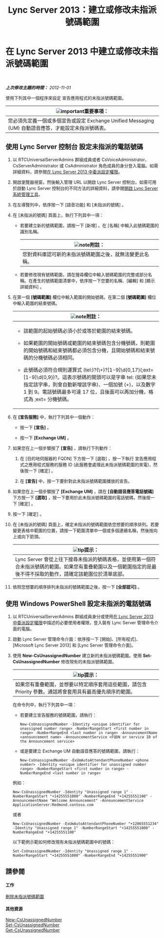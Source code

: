 ﻿---
title: Lync Server 2013：建立或修改未指派號碼範圍
TOCTitle: 建立或修改未指派號碼範圍
ms:assetid: a102b226-0460-4d5c-82f9-79b8444fa958
ms:mtpsurl: https://technet.microsoft.com/zh-tw/library/Gg412748(v=OCS.15)
ms:contentKeyID: 49291842
ms.date: 08/10/2015
mtps_version: v=OCS.15
ms.translationtype: HT
---

# 在 Lync Server 2013 中建立或修改未指派號碼範圍

 

_**上次修改主題的時間：** 2012-11-01_

使用下列其中一個程序來設定 宣告應用程式的未指派號碼範圍。

<table>
<thead>
<tr class="header">
<th><img src="images/Gg412908.important(OCS.15).gif" title="important" alt="important" />重要事項：</th>
</tr>
</thead>
<tbody>
<tr class="odd">
<td>您必須先定義一個或多個宣告或設定 Exchange Unified Messaging (UM) 自動語音應答，才能設定未指派號碼表。</td>
</tr>
</tbody>
</table>


## 使用 Lync Server 控制台 設定未指派的電話號碼

1.  以 RTCUniversalServerAdmins 群組成員或者 CsVoiceAdministrator、CsServerAdministrator 或 CsAdministrator 角色成員的身分登入電腦。如需詳細資料，請參閱[在 Lync Server 2013 中委派設定權限](lync-server-2013-delegate-setup-permissions.md)。

2.  開啟瀏覽器視窗，然後輸入管理 URL 以開啟 Lync Server 控制台。如需可用於啟動 Lync Server 控制台的不同方法的詳細資料，請參閱[開啟 Lync Server 系統管理工具](lync-server-2013-open-lync-server-administrative-tools.md)。

3.  在左導覽列中，依序按一下 \[語音功能\] 和 \[未指派的號碼\] 。

4.  在 \[未指派的號碼\] 頁面上，執行下列其中一項：
    
      - 若要建立新的號碼範圍，請按一下 \[新增\] 。在 \[名稱\] 中輸入此號碼範圍的識別名稱。
        
        <table>
        <thead>
        <tr class="header">
        <th><img src="images/Gg398811.note(OCS.15).gif" title="note" alt="note" />附註：</th>
        </tr>
        </thead>
        <tbody>
        <tr class="odd">
        <td>您對資料庫認可新的未指派號碼範圍之後，就無法變更此名稱。</td>
        </tr>
        </tbody>
        </table>
    
      - 若要修改現有號碼範圍，請在搜尋欄位中輸入號碼範圍的完整或部分名稱。在產生的號碼範圍清單中，依序按一下您要的名稱、\[編輯\] 和 \[顯示詳細資料\] 。

5.  在第一個 **\[號碼範圍\]** 欄位中輸入範圍的開始號碼，在第二個 **\[號碼範圍\]** 欄位中輸入範圍的結束號碼。
    
    <table>
    <colgroup>
    <col style="width: 100%" />
    </colgroup>
    <thead>
    <tr class="header">
    <th><img src="images/Gg398811.note(OCS.15).gif" title="note" alt="note" />附註：</th>
    </tr>
    </thead>
    <tbody>
    <tr class="odd">
    <td><ul>
    <li><p>該範圍的起始號碼必須小於或等於範圍的結束號碼。</p></li>
    <li><p>如果範圍的開始號碼或範圍的結束號碼包含分機號碼，則範圍的開始號碼和結束號碼都必須包含分機，且開始號碼和結束號碼的分機號碼必須相同。</p></li>
    <li><p>此號碼必須符合規則運算式 (tel:)?(\+)?[1-9]\d{0,17}(;ext=[1-9]\d{0,9})?。這表示號碼的開頭可以是字串 tel: (如果您未指定該字串，則會自動新增該字串)、一個加號 (+)，以及數字 1 到 9。電話號碼最多可達 17 位，且後面可以再加分機，格式為 ;ext= 分機號碼。</p></li>
    </ul></td>
    </tr>
    </tbody>
    </table>


6.  在 **\[宣告服務\]** 中，執行下列其中一個動作：
    
      - 按一下 **\[宣告\]** 。
    
      - 按一下 **\[Exchange UM\]** 。

7.  如果您在上一個步驟按了 **\[宣告\]** ，請執行下列動作：
    
    1.  在 \[目的地伺服器的 FQDN\] 下方按一下 \[選取\] ，按一下執行 宣告應用程式之應用程式服務的服務 ID (此服務會處理此未指派號碼範圍的來電)，然後按一下 \[確定\] 。
    
    2.  在 **\[宣告\]** 中，按一下要針對此未指派號碼範圍播放的宣告。

8.  如果您在上一個步驟按了 **\[Exchange UM\]** ，請在 **\[自動語音應答電話號碼\]** 下方按一下 **\[選取\]** ，按一下要用於此未指派號碼範圍的電話號碼，然後按一下 \[確定\] 。

9.  按一下 \[確定\] 。

10. 在 \[未指派的號碼\] 頁面上，確定未指派的號碼範圍依您想要的順序排列。若要變更表格中範圍的位置，請按一下範圍清單中一個或多個連續名稱，然後按向上或向下箭頭。
    
    <table>
    <thead>
    <tr class="header">
    <th><img src="images/JJ205025.tip(OCS.15).gif" title="tip" alt="tip" />提示：</th>
    </tr>
    </thead>
    <tbody>
    <tr class="odd">
    <td>Lync Server 會從上往下搜尋未指派的號碼表格，並使用第一個符合未指派號碼的範圍。如果您有重疊範圍以及一個範圍指定的是最後不得不採取的動作，請確定該範圍位於清單底部。</td>
    </tr>
    </tbody>
    </table>


11. 依照您想要的順序排列未指派的號碼範圍之後，按一下 **\[全部認可\]** 。

## 使用 Windows PowerShell 設定未指派的電話號碼

1.  以 RTCUniversalServerAdmins 群組成員身分或使用[在 Lync Server 2013 中委派設定權限](lync-server-2013-delegate-setup-permissions.md)中描述的必要使用者權限，登入裝有 Lync Server 管理命令介面的電腦。

2.  啟動 Lync Server 管理命令介面：依序按一下 \[開始\]、\[所有程式\]、\[Microsoft Lync Server 2013\] 和 \[Lync Server 管理命令介面\]。

3.  使用 **New-CsUnassignedNumber** 建立新的未指派號碼範圍。使用 **Set-CsUnassignedNumber** 修改現有的未指派號碼範圍。
    
    <table>
    <thead>
    <tr class="header">
    <th><img src="images/JJ205025.tip(OCS.15).gif" title="tip" alt="tip" />提示：</th>
    </tr>
    </thead>
    <tbody>
    <tr class="odd">
    <td>如果您有重疊範圍，並想要以特定順序套用這些範圍，請包含 Priority 參數。通話將會套用具有最高優先順序的範圍。</td>
    </tr>
    </tbody>
    </table>
    
    在命令列中，執行下列其中一項：
    
      - 若要建立宣告服務的號碼範圍，請執行：
        
            New-CsUnassignedNumber -Identity <unique identifier for unassigned number range> -NumberRangeStart <first number in range> -NumberRangeEnd <last number in range> -AnnouncementName <announcement name> -AnnouncementService <FQDN or service ID of the Announcement service>
    
      - 或是要建立 Exchange UM 自動語音應答的號碼範圍，請執行：
        
            New-CsUnassignedNumber -ExUmAutoAttendantPhoneNumber <phone number> -Identity <unique identifier for unassigned number range> -NumberRangeStart <first number in range> -NumberRangeEnd <last number in range>
    
    例如：
    
        New-CsUnassignedNumber -Identity "Unassigned range 1" -NumberRangeStart "+14255551000" -NumberRangeEnd "+14255551100" -AnnouncementName "Welcome Announcement" -AnnouncementService ApplicationServer:Redmond.contoso.com
    
    或者
    
        New-CsUnassignedNumber -ExUmAutoAttendantPhoneNumber "+12065551234" -Identity "Unassigned range 1" -NumberRangeStart "+14255551000" -NumberRangeEnd "+14255551100"
    
    以下範例示範如何修改現有未指派號碼範圍中的號碼：
    
        Set-CsUnassignedNumber -Identity "Unassigned range 1" -NumberRangeStart "+14255551000" -NumberRangeEnd "+14255551900"

## 請參閱

#### 工作

[刪除未指派號碼範圍](lync-server-2013-delete-an-unassigned-number-range.md)  

#### 其他資源

[New-CsUnassignedNumber](https://docs.microsoft.com/en-us/powershell/module/skype/New-CsUnassignedNumber)  
[Set-CsUnassignedNumber](set-csunassignednumber.md)  
[Get-CsUnassignedNumber](https://docs.microsoft.com/en-us/powershell/module/skype/Get-CsUnassignedNumber)

